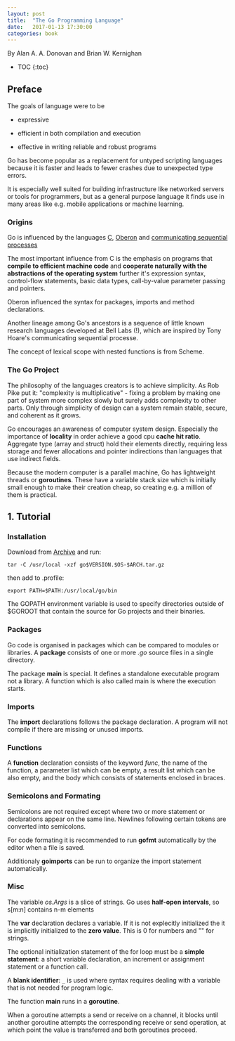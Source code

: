 ```yaml
---
layout: post
title:  "The Go Programming Language"
date:   2017-01-13 17:30:00
categories: book
---
```


By Alan A. A. Donovan and Brian W. Kernighan


* TOC
{:toc}

## Preface

The goals of language were to be 

* expressive

* efficient in both compilation and execution

* effective in writing reliable and robust programs


Go has become popular as a replacement for untyped scripting languages because it is faster and leads to fewer crashes due to unexpected type errors.

It is especially well suited for building infrastructure like networked servers or tools for programmers, but as a general purpose language it finds use in many areas like e.g. mobile applications or machine learning.


### Origins

Go is influenced by the languages [C](https://en.wikipedia.org/wiki/C_%28programming_language%29), [Oberon](https://en.wikipedia.org/wiki/Oberon_%28programming_language%29) and [communicating sequential processes](https://en.wikipedia.org/wiki/Communicating_sequential_processes)

The most important influence from C is the emphasis on programs that __compile to efficient machine code__ and __cooperate naturally with the abstractions of the operating system__ further it's expression syntax, control-flow statements, basic data types, call-by-value parameter passing and pointers.

Oberon influenced the syntax for packages, imports and method declarations.

Another lineage among Go's ancestors is a sequence of little known research languages developed at Bell Labs (!), which are inspired by Tony Hoare's communicating sequential processe.

The concept of lexical scope with nested functions is from Scheme.


### The Go Project

The philosophy of the languages creators is to achieve simplicity. As Rob Pike put it: "complexity is multiplicative" - fixing a problem by making one part of system more complex slowly but surely adds complexity to other parts. Only through simplicity of design can a system remain stable, secure, and coherent as it grows.

Go encourages an awareness of computer system design. Especially the importance of **locality** in order achieve a good cpu **cache hit ratio**. Aggregate type (array and struct) hold their elements directly, requiring less storage and fewer allocations and pointer indirections than languages that use indirect fields.

Because the modern computer is a parallel machine, Go has lightweight threads or **goroutines**. These have a variable stack size which is initially small enough to make their creation cheap, so creating e.g. a million of them is practical.


## 1. Tutorial

### Installation

Download from [Archive](https://golang.org/dl/) and run:

`tar -C /usr/local -xzf go$VERSION.$OS-$ARCH.tar.gz`

then add to .profile:

`export PATH=$PATH:/usr/local/go/bin`

The GOPATH environment variable is used to specify directories outside of $GOROOT that contain the source for Go projects and their binaries.


### Packages

Go code is organised in packages which can be compared to modules or libraries. A **package** consists of one or more *.go* source files in a single directory.

The package **main** is special. It defines a standalone executable program not a library. A function which is also called main is where the execution starts.

### Imports

The **import** declarations follows the package declaration. A program will not compile if there are missing or unused imports.

### Functions

A **function** declaration consists of the keyword *func*, the name of the function, a parameter list which can be empty, a result list which can be also empty, and the body which consists of statements enclosed in braces.

### Semicolons and Formating

Semicolons are not required except where two or more statement or declarations appear on the same line. Newlines following certain tokens are converted into semicolons. 

For code formating it is recommended to run **gofmt** automatically by the editor when a file is saved.

Additionaly **goimports** can be run to organize the import statement automatically.

### Misc

The variable *os.Args* is a slice of strings. Go uses **half-open intervals**, so s[m:n] contains n-m elements

The **var** declaration declares a variable. If it is not explecitly initialized the it is implicitly initialized to the **zero value**. This is 0 for numbers and "" for strings.

The optional initialization statement of the for loop must be a **simple statement**: a short variable declaration, an increment or assignment statement or a function call.

A **blank identifier**: `_` is used where syntax requires dealing with a variable that is not needed for program logic.

The function __main__ runs in a **goroutine**.

When a goroutine attempts a send or receive on a channel, it blocks until another goroutine attempts the corresponding receive or send operation, at which point the value is transferred and both goroutines proceed.
